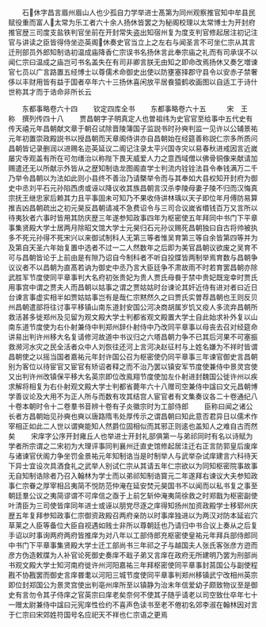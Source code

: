 <!-- { "loadSidebar": true } -->
　　石休字昌言眉州眉山人也少孤自力学举进士髙第为同州观察推官知中牟县民赋役重而富人太常为乐工者六十余人扬休皆罢之为秘阁校理以太常博士为开封府推官歴三司度支盐铁判官坐前在开封常失盗出知宿州复为度支判官修起居注初记注官与讲读之臣皆得侍坐迩英阁休奏史官当立上之左右与闻圣言不可坐仁宗从其言迁刑部员外郎知制诰初温成庙降香仁宗误书名扬休言此奉宗庙之礼而有司承误不以闻仁宗曰温成之庙岂可书名盖失在有司非卿言朕无由知之即命改焉扬休又奏乞増谏官七员以广言路置五经博士以尊儒术命御史出使以防壅塞择郡守县令以安赤子禁奢侈以丰财用皆有益于国者卒年六十三扬休喜闲放平居飬猿鹤收画图以自适工于诗什世称其才而于诰命非所长云







　　东都事略卷六十四
　　钦定四库全书
　　东都事略卷六十五　　　宋　王　称　撰列传四十八
　　贾昌朝字子明真定人也曽祖纬为史官官至给事中五代史有传天禧元年昌朝献文章于朝召试除晋陵簿国子监説书时孙奭判监一见许以公辅景祐元年初置崇政殿説书以授昌朝而天章阁侍讲亦自昌朝始在经筵善称説仁宗多所质问昌朝皆记录删润以进赐名迩英延议二阁记注录太平兴国寺灾以易春秋进戒因言近嵗屡灾寺观盖有所在可勿缮治以称陛下畏天威爱人力之意西域僧以佛骨铜像来献请加赐遣还无以所献示外皆从之歴知制诰龙图阁直学士判流内铨铨法县令奉钱满万二千乃举令昌朝以为法如此则小县终不善治乃请槩举令而与其奉如大县权知开封府为御史中丞刘平石元孙陷西虏或诬以降议收其族昌朝言汉杀李陵母妻子陵不归而汉悔真宗抚王继忠家后赖其力且平事固未可知乃不果收侍讲林瑀以天子即位年月傅防易算推吉凶昌朝疏出之初元昊反昌朝请减不急费诏令与三司合议嵗省缗钱百万又言所以待夷狄者六事时皆用其防庆歴三年遂参知政事四年为枢密使五年拜同中书门下平章事集贤殿大学士居两月除昭文馆大学士元昊归石元孙议赐死昌朝独曰自古将帅被执多不死元孙得不死宋兴以来御试制科人无第三等者惟吴育第三等自余皆第四等并为及第自天圣六年始复置中选者不过一二人然数年之后即为美官昌朝议欲废之吴育不可与昌朝皆论于上前由是有隙乃诏自今制科者不听自投牒皆两制举焉育数与昌朝争议议者不以昌朝为直髙若讷为御史中丞乃言大臣廷争不肃故雨不时若育罢昌朝亦除武胜军节度使同平章事判大名府初张贵妃为贵人贾氏母飬于禁中贵妃既宠幸时贾氏用事宫中谓之贾夫人而昌朝以姑事之谓之贾姑姑时台谏论其奸近侍有进对者曰近日台谏言事虚实相半如贾姑姑事岂有是哉仁宗黙然久之曰贾氏实曽荐昌朝也王则反贝州昌朝遣部将往讨事平移镇山南东道封安国公河决商胡属岁饥又疫人多流弃昌朝所救活甚多徙郑州及见留为观文殿大学士判都省观文殿置大学士自此始求补外复以山南东道节度使为右仆射兼侍中判郑州辞仆射侍中乃改同平章事以母丧去召对经筵命讲易出判许州移大名复请修河故道中书议归之六塔昌朝力争不已其后河果不可塞振救濒河水灾之民全活者众中人刘恢往还河上言河决赵征村与上姓名嫌为不祥时皆谓昌朝使之以摇当国者嘉祐元年封许国公召为枢密使仍同平章事三年谏官御史言昌朝别为客位以待宦官又宦官有矫诏者释之而不治乃罢以镇安军节度使兼侍中景灵宫使又出判许州改镇保平移大名英宗即位改鳯翔节度使加左仆射进封魏国公徙许州以疾求解将相复为右仆射观文殿大学士判都省薨年六十八赠司空兼侍中諡曰文元昌朝博学善议论及大用不为正人所与而数有攻其结宫人宦官者有文集奏议各二十卷通纪八十卷本朝时令十二卷羣书音辨十卷有子炎徽宗时为工部侍郎
　　臣称曰闻之诸公长者方昌朝始见孙奭也奭以唐路隋韦处厚传示之谓昌朝曰知此意否君异日以儒术作宰相正如此二人世以谓奭能知人然爵位固相似而其邪正则逺也盖知人之难自古而然矣
　　宋庠字公序开封雍丘人也举进士开封礼部俱第一与弟祁同时有名以诗赋为学者所宗谓之二宋初为大理评事同判襄州迁直史馆修起居注迁右正言防郭皇后废庠与诸谏官伏阁力争坐罚金景祐元年知制诰当是时制举人与武举杂试庠建言六科待天下异士宜设次具酒食礼之武举人别试仁宗从其请五年仁宗欲以为同知枢密院事故事无自知制诰除者乃召入翰林为学士而以弟祁知制诰寳元二年遂拜右谏议大夫参知政事仁宗眷之厚宰相吕夷简不悦防范仲淹在延安焚元昊国书不以闻而以私书复之事至朝廷羣公议之夷简谬谓不可庠信之亟于上前乞斩仲淹夷简徐救之时郑戬为枢密副使叶清臣为三司使皆庠同年进士或诬以朋党尽逐之庠得知扬州加资政殿学士移郓州庆歴五年复拜参知政事仁宗御资政殿召两府亲防以时事庠独进以为两汉对防本延岩穴草莱之人臣等备位大臣自视遇如贱士非所以尊朝廷也乃请归中书合议上奏从之后复手诏以时事询两府两府皆推庠为对八年以工部侍郎充枢密使皇祐元年拜兵部侍郎同中书门下平章事集贤殿大学士迁工部尚书三年祁之子与越国夫人张氏客张彦方逰而彦方伪造敕牒为人补官论死御史奏庠不戢子弟又言庠在政府无所建明乃罢为刑部尚书观文殿大学士知河南府徙许州河阳嘉祐三年拜枢密使同平章事封莒国公与副使程戡不协戡罢而御史言庠昬耄以河阳三城节度使同平章事判郑州移镇武宁改相州英宗即位封郑国公为景灵宫使出判亳州庠所至以镇静为治末年信爱幼子颇致物议至是御史有言勿令其子侍庠之官英宗曰庠老矣奈何不使其子随乎请老以司空致仕卒年七十一赠太尉兼侍中諡曰元宪庠性俭约不喜声色读书至老不倦初名郊李淑在翰林因对言于仁宗曰宋郊姓符国号名应祀天不祥也仁宗语之更焉
